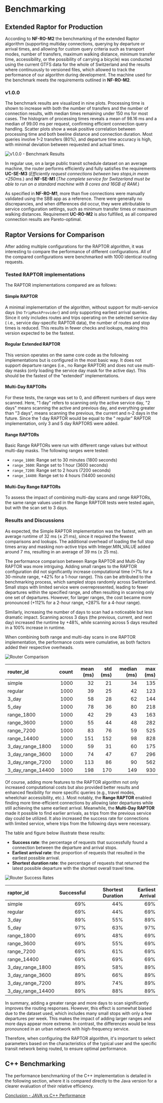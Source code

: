 # Benchmarking

## Extended Raptor for Production

According to **NF-RO-M2** the benchmarking of the extended Raptor algorithm (supporting multiday connections, querying
by departure or arrival times, and allowing for custom query criteria such as transport modes, number of transfers,
maximum walking distance, minimum transfer time, accessibility, or the possibility of carrying a bicycle) was conducted
using the current GTFS data for the whole of Switzerland and the results where continuously to versioned files, which
allowed to track the performance of our algorithm during development. The machine used for the benchmark meets the
requirements outlined in **NF-RO-M2**.

### v1.0.0

The benchmark results are visualized in nine plots. Processing time is shown to increase with both the number of
transfers and the number of connection results, with median times remaining under 150 ms for most cases. The histogram
of processing times reveals a mean of 98.16 ms and a median of 99.00 ms per request, confirming efficient connection
query handling. Scatter plots show a weak positive correlation between processing time and both beeline distance and
connection duration. Most queries involve 1–2 transfers (80%), and departure time accuracy is high, with minimal
deviation between requested and actual times.

![v1.0.0 - Benchmark Results](2024_09_10_benchmark_lenovo.png)

In regular use, on a large public transit schedule dataset on an average machine, the router performs efficiently and
fully satisfies the requirements **UC-SE-M3** (*Efficiently request connections between two stops,in mean <250ms.*)
and **NF-SE-M1** (*The complete service for Switzerland must be able to run on a standard machine with 8 cores and 16GB
of RAM.*)

As specified in **NF-RO-M1**, more than five connections were manually validated using the SBB app as a reference. There
were generally no discrepancies, and when differences did occur, they were attributable to service configuration
settings, such as minimum transfer times or maximum walking distances. Requirement **UC-RO-M2** is also fulfilled, as
all compared connection results are Pareto-optimal.

## Raptor Versions for Comparison

After adding multiple configurations for the RAPTOR algorithm, it was interesting to compare the performance of
different configurations. All of the compared configurations were benchmarked with 1000 identical routing requests.

### Tested RAPTOR implementations

The RAPTOR implementations compared are as follows:

#### Simple RAPTOR

A minimal implementation of the algorithm, without support for multi-service days (no `TripMaskProvider`) and only
supporting earliest arrival queries. Since it only includes routes and trips operating on the selected service day (
i.e., service day-specific RAPTOR data), the number of routes and stop times is reduced. This results in fewer checks
and lookups, making this version expected to be the fastest.

#### Regular Extended RAPTOR

This version operates on the same core code as the following implementations but is configured in the most basic way. It
does not support departure ranges (i.e., no Range RAPTOR) and does not use multi-day masks (only loading the service day
mask for the active day). This should be the fastest of the "extended" implementations.

#### Multi-Day RAPTORs

For these tests, the range was set to 0, and different numbers of days were scanned. Here, "1 day" refers to scanning
only the active service day, "2 days" means scanning the active and previous day, and everything greater than "3 days",
means scanning the previous, the current and n-2 days in the future. Since the 1 day RAPTOR would be equal to the "
regular" RAPTOR implementation, only 3 and 5 day RAPTORS were added.

#### Range RAPTORs

Basic Range RAPTORs were run with different range values but without multi-day masks. The following ranges were tested:

- `range_1800`: Range set to 30 minutes (1800 seconds)
- `range_3600`: Range set to 1 hour (3600 seconds)
- `range_7200`: Range set to 2 hours (7200 seconds)
- `range_14400`: Range set to 4 hours (14400 seconds)

#### Multi-Day Range RAPTORs

To assess the impact of combining multi-day scans and range RAPTORs, the same range values used in the Range RAPTOR
tests were tested again, but with the scan set to 3 days.

### Results and Discussions

As expected, the Simple RAPTOR implementation was the fastest, with an average runtime of 32 ms (± 21 ms), since it
required the fewest comparisons and lookups. The additional overhead of loading the full stop times array and masking
non-active trips with Integer.MIN_VALUE added around 7 ms, resulting in an average of 39 ms (± 25 ms).

The performance comparison between Range RAPTOR and Multi-Day RAPTOR was more intriguing. Adding small ranges to the
RAPTOR configuration did not significantly increase computational time (+7% for a 30-minute range, +42% for a 1-hour
range). This can be attributed to the benchmarking process, which sampled stops randomly across Switzerland. Small stops
with limited service were overrepresented, leading to fewer departures within the specified range, and often resulting
in scanning only one set of departures. However, for larger ranges, the cost became more pronounced (+112% for a 2-hour
range, +287% for a 4-hour range).

Similarly, increasing the number of days to scan had a noticeable but less dramatic impact. Scanning across 3 days (the
previous, current, and next day) increased the runtime by +48%, while scanning across 5 days resulted in a 100% increase
in runtime.

When combining both range and multi-day scans in one RAPTOR implementation, the performance costs were cumulative, as
both factors added their respective overheads.

![Router Comparison](boxplot_processing_time.png)

| router_id         | count | mean (ms) | std (ms) | median (ms) | max (ms) |
|:------------------|------:|----------:|---------:|------------:|---------:|
| simple            |  1000 |        32 |       21 |          34 |      135 |
| regular           |  1000 |        39 |       25 |          42 |      123 |
| 3_day             |  1000 |        58 |       28 |          62 |      144 |
| 5_day             |  1000 |        78 |       36 |          80 |      218 |
| range_1800        |  1000 |        42 |       29 |          43 |      163 |
| range_3600        |  1000 |        55 |       44 |          48 |      282 |
| range_7200        |  1000 |        83 |       76 |          59 |      525 |
| range_14400       |  1000 |       151 |      152 |          98 |      828 |
| 3_day_range_1800  |  1000 |        59 |       31 |          60 |      175 |
| 3_day_range_3600  |  1000 |        74 |       47 |          67 |      296 |
| 3_day_range_7200  |  1000 |       113 |       86 |          90 |      562 |
| 3_day_range_14400 |  1000 |       198 |      170 |         149 |      930 |

Of course, adding more features to the RAPTOR algorithm not only increased computational costs but also provided better
results and enhanced flexibility for more specific queries (e.g., travel modes, wheelchair accessibility, etc.). Most
notably, the **Range RAPTOR** enabled finding more time-efficient connections by allowing later departures while still
achieving the same earliest arrival. Meanwhile, the **Multi-Day RAPTOR** made it possible to find earlier arrivals, as
trips from the previous service day could be utilized. It also increased the success rate for connections with limited
service, where trips from the following days were necessary.

The table and figure below illustrate these results:

- **Success rate**: the percentage of requests that successfully found a connection between the departure and arrival
  stops.
- **Earliest arrival rate**: the proportion of requests that resulted in the earliest possible arrival.
- **Shortest duration rate**: the percentage of requests that returned the latest possible departure with the shortest
  overall travel time.

![Router Success Rates](success_rates.png)

| raptor_id         | Successful | Shortest Duration | Earliest Arrival |
|:------------------|-----------:|------------------:|-----------------:|
| simple            |        69% |               44% |              69% |
| regular           |        69% |               44% |              69% |
| 3_day             |        89% |               55% |              89% |
| 5_day             |        97% |               63% |              97% |
| range_1800        |        69% |               48% |              69% |
| range_3600        |        69% |               55% |              69% |
| range_7200        |        69% |               61% |              69% |
| range_14400       |        69% |               69% |              69% |
| 3_day_range_1800  |        89% |               58% |              89% |
| 3_day_range_3600  |        89% |               66% |              89% |
| 3_day_range_7200  |        89% |               74% |              89% |
| 3_day_range_14400 |        89% |               88% |              89% |

In summary, adding a greater range and more days to scan significantly improves the routing responses. However, this
effect is somewhat biased due to the dataset used, which includes many small stops with only a few departures per week.
This makes the impact of adding larger ranges and more days appear more extreme. In contrast, the differences would be
less pronounced in an urban network with high-frequency service.

Therefore, when configuring the RAPTOR algorithm, it's important to select parameters based on the characteristics of
the typical user and the specific transit network being routed, to ensure optimal performance.

## C++ Benchmarking

The performance benchmarking of the C++ implementation is detailed in the following section, where it is compared
directly to the Java version for a clearer evaluation of their relative efficiency.

[Conclusion - JAVA vs C++ Performance](raptor-xx.md#conclusion)

